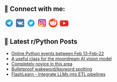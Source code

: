 ## 🔎 Connect with me:
[<img src="https://github.com/bullbesh/bullbesh/blob/main/images/Telegram.png" width="32" height="32" />](https://t.me/bullbesh)
[<img src="https://github.com/bullbesh/bullbesh/blob/main/images/VK.png" width="32" height="32" />](https://vk.com/bullbesh)
[<img src="https://github.com/bullbesh/bullbesh/blob/main/images/Twitter.png" width="32" height="32" />](https://twitter.com/bullbesh1)
[<img src="https://github.com/bullbesh/bullbesh/blob/main/images/Instagram.png" width="32" height="32" />](https://www.instagram.com/bullbesh)
[<img src="https://github.com/bullbesh/bullbesh/blob/main/images/Reddit.png" width="32" height="32" />](https://www.reddit.com/user/bullbesh)
[<img src="https://github.com/bullbesh/bullbesh/blob/main/images/YouTube.png" width="32" height="32" />](https://www.youtube.com/channel/UCtfjRs6uzgq5mfm8S06WTcg)

## 📕 Latest r/Python Posts
<!-- BLOG-POST-LIST:START -->
- [Online Python events between Feb 13-Feb-22](https://www.reddit.com/r/Python/comments/1ioqji5/online_python_events_between_feb_13feb22/)
- [A useful class for the moondream AI vision model](https://www.reddit.com/r/Python/comments/1iop5ij/a_useful_class_for_the_moondream_ai_vision_model/)
- [Completely novice in this area](https://www.reddit.com/r/Python/comments/1iop240/completely_novice_in_this_area/)
- [Bulletproof wakeword/keyword spotting](https://www.reddit.com/r/Python/comments/1ioo4yd/bulletproof_wakewordkeyword_spotting/)
- [FlashLearn - Integrate LLMs into ETL pipelines](https://www.reddit.com/r/Python/comments/1ionj0a/flashlearn_integrate_llms_into_etl_pipelines/)
<!-- BLOG-POST-LIST:END -->
